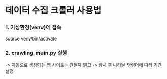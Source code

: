 # 데이터 수집 크롤러 사용법

### 1. 가상환경(venv)에 접속
source venv/bin/activate

### 2. crawling_main.py 실행
-> 자동으로 생성되는 웹 사이트는 건들지 말고
-> 잠시 후 나타날 명령어에 따라 기간 설정